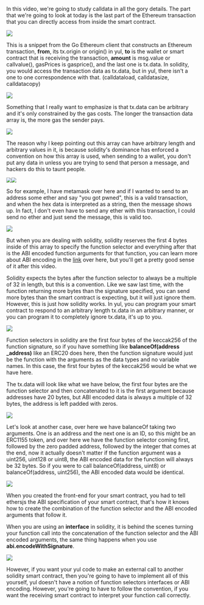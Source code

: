 

In this video, we're going to study calldata in all the gory details. The part that we're going to look at today is the last part of the Ethereum transaction that you can directly access from inside the smart contract. 

![](howgethconstructtxn.png)

This is a snippet from the Go Ethereum client that constructs an Ethereum transaction, **from**, its tx.origin or origin() in yul, **to** is the wallet or smart contract that is receiving the transaction, **amount** is msg.value or callvalue(), gasPrices is gasprice(), and the last one is tx.data. In solidity, you would access the transaction data as tx.data, but in yul, there isn't a one to one correspondence with that. (calldataload, calldatasize, calldatacopy)

![](arbitrary.png)

Something that I really want to emphasize is that tx.data can be arbitrary and it's only constrained by the gas costs. The longer the transaction data array is, the more gas the sender pays. 

![](convention.png)

The reason why I keep pointing out this array can have arbitrary length and arbitrary values in it, is because solidity's dominance has enforced a convention on how this array is used, when sending to a wallet, you don't put any data in unless you are trying to send that person a message, and hackers do this to taunt people. 

<img src="metamasktxn.png" style="zoom:80%;" /><img src="metamasktxn2.png" style="zoom:80%;" />

So for example, I have metamask over here and if I wanted to send to an address some ether and say "you got pwned", this is a valid transaction, and when the hex data is interpreted as a string, then the message shows up. In fact, I don't even have to send any ether with this transaction, I could send no ether and just send the message, this is valid too. 

![](convention2.png)

But when you are dealing with solidity, solidity reserves the first 4 bytes inside of this array to specify the function selector and everything after that is the ABI encoded function arguments for that function, you can learn more about ABI encoding in the [link](https://docs.soliditylang.org/en/latest/abi-spec.html#contract-abi-specification) over here, but you'll get a pretty good sense of it after this video. 

Solidity expects the bytes after the function selector to always be a multiple of 32 in length, but this is a convention. Like we saw last time, with the function returning more bytes than the signature specified, you can send more bytes than the smart contract is expecting, but it will just ignore them. However, this is just how solidity works. In yul, you can program your smart contract to respond to an arbitrary length tx.data in an arbitrary manner, or you can program it to completely ignore tx.data, it's up to you. 

![](overview.png)

Function selectors in solidity are the first four bytes of the keccak256 of the function signature, so if you have something like **balanceOf(address _address)** like an ERC20 does here, then the function signature would just be the function with the arguments as the data types and no variable names. In this case, the first four bytes of the keccak256 would be what we have here. 

The tx.data will look like what we have below, the first four bytes are the function selector and then concatenated to it is the first argument because addresses have 20 bytes, but ABI encoded data is always a multiple of 32 bytes, the address is left padded with zeros. 

![](overview2.png)

Let's look at another case, over here we have balanceOf taking two arguments. One is an address and the next one is an ID, so this might be an ERC1155 token, and over here we have the function selector coming first, followed by the zero padded address, followed by the integer that comes at the end, now it actually doesn't matter if the function argument was a uint256, uint128 or uint8, the ABI encoded data for the function will always be 32 bytes. So if you were to call balanceOf(address, uint8) or balanceOf(address, uint256), the ABI encoded data would be identical.

![](abispecification.png)

When you created the front-end for your smart contract, you had to tell ethersjs the ABI specification of your smart contract, that's how it knows how to create the combination of the function selector and the ABI encoded arguments that follow it. 

When you are using an **interface** in solidity, it is behind the scenes turning your function call into the concatenation of the function selector and the ABI encoded arguments, the same thing happens when you use **abi.encodeWithSignature**. 

![](abispecification2.png)

However, if you want your yul code to make an external call to another solidity smart contract, then you're going to have to implement all of this yourself, yul doesn't have a notion of function selectors interfaces or ABI encoding. However, you're going to have to follow the convention, if you want the receiving smart contract to interpret your function call correctly.